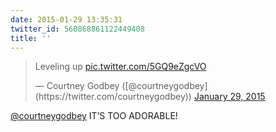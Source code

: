 ```yaml
---
date: 2015-01-29 13:35:31
twitter_id: 560868861122449408
title: ''
---
```


<blockquote class="twitter-tweet"><p lang="en" dir="ltr">Leveling up <a href="http://t.co/5GQ9eZgcVO">pic.twitter.com/5GQ9eZgcVO</a></p>&mdash; Courtney Godbey ([@courtneygodbey](https://twitter.com/courtneygodbey)) <a href="https://twitter.com/courtneygodbey/status/560852594789462016?ref_src=twsrc%5Etfw">January 29, 2015</a></blockquote>
<script async src="https://platform.twitter.com/widgets.js" charset="utf-8"></script>

[@courtneygodbey](https://twitter.com/courtneygodbey) IT’S TOO ADORABLE!
